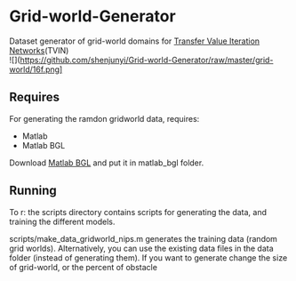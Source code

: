 # Grid-world-Generator
Dataset generator of grid-world domains for [Transfer Value Iteration Networks](https://github.com/shenjunyi/Transfer-VIN)(TVIN)<br>
![](https://github.com/shenjunyi/Grid-world-Generator/raw/master/grid-world/16f.png]
## Requires
For generating the ramdon gridworld data, requires:

* Matlab 
* Matlab BGL<br>

Download [Matlab BGL](http://www.mathworks.com/matlabcentral/fileexchange/10922-matlabbgl) and put it in matlab_bgl folder.
## Running
To r: the scripts directory contains scripts for generating the data, and training the different models.

scripts/make_data_gridworld_nips.m generates the training data (random grid worlds). Alternatively, you can use the existing data files in the data folder (instead of generating them).
If you want to generate change the size of grid-world, or the percent of obstacle 
